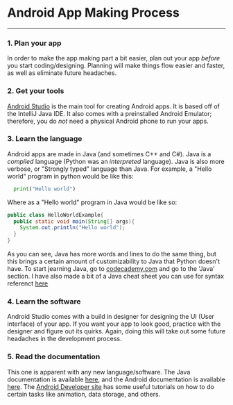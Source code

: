 # Android App Making Process
***

### 1. Plan your app
In order to make the app making part a bit easier, 
plan out your app _before_ you start coding/designing.
Planning will make things flow easier and faster, as well as eliminate 
future headaches.

### 2. Get your tools
[Android Studio](https://developer.android.com/studio/index.html?gclid=Cj0KEQiA2uDEBRDxurOO77Cp-7kBEiQAOUgKV04Cp7VZzXEpj0LuC62iQ3dySuBOrDt2VJg0K7bKHd4aAoNP8P8HAQ) is the main tool for creating Android apps.
It is based off of the IntelliJ Java IDE. It also comes with a preinstalled Android Emulator;
therefore, you do _not_ need a physical Android phone to run your apps.

### 3. Learn the language
Android apps are made in Java (and sometimes C++ and C#). Java is a _compiled_ language
(Python was an _interpreted_ language). Java is also more verbose, or "Strongly typed"
language than Java. For example, a "Hello world" program in python would be like this:
```Python
  print("Hello world")
```

Where as a "Hello world" program in Java would be like so:

```java
public class HelloWorldExample{
  public static void main(String[] args){
    System.out.println("Hello world");
  }
}
```

As you can see, Java has more words and lines to do the same thing, but this
brings a certain amount of customizability to Java that Python doesn't have. 
To start jearning Java, go to [codecademy.com](https://www.codecademy.com/learn) 
and go to the 'Java' section. I have also made a bit of a Java cheat sheet you can use for syntax referenct [here](https://github.com/thecarterb/Programming-Cheat-Sheets/tree/master/Java)

### 4. Learn the software

Android Studio comes with a build in designer for designing the UI (User interface)
of your app. If you want your app to look good, practice with the designer and figure out its quirks.
Again, doing this will take out some future headaches in the development process. 

### 5. Read the documentation

This one is apparent with any new language/software. The Java documentation is available [here](http://docs.oracle.com/javase/8/docs/api/index.html), and the Android documentation is available [here](https://developer.android.com/reference/packages.html). The [Android Developer site](https://developer.android.com/guide/index.html) has some useful tutorials on how to do certain tasks like animation, data storage, and others. 



